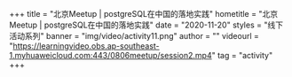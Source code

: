 +++
    title = "北京Meetup | postgreSQL在中国的落地实践"
    hometitle = "北京Meetup | postgreSQL在中国的落地实践"
    date = "2020-11-20"
    styles = "线下活动系列"
    banner = "img/video/activity11.png"
    author = ""
    videourl = "https://learningvideo.obs.ap-southeast-1.myhuaweicloud.com:443/0806meetup/session2.mp4" 
    tag = "activity"
+++